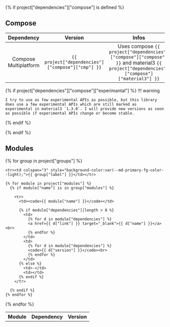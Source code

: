 {% if project["dependencies"]["compose"] is defined %}

## Compose

|      Dependency       | Version |                     Infos                      |
|:---------------------:|:-------:|:----------------------------------------------:|
| Compose Multiplatform | `{{ project["dependencies"]["compose"]["cmp"] }}` | Uses compose `{{ project["dependencies"]["compose"]["compose"] }}` and material3 `{{ project["dependencies"]["compose"]["material3"] }}` |

{% if project["dependencies"]["compose"]["experimantal"] %}
!!! warning

    I try to use as few experimental APIs as possible, but this library does use a few experimental APIs which are still marked as experimental in material3 `1.3.0`. I will provide new versions as soon as possible if experimental APIs change or become stable.

{% endif %}

{% endif %}

## Modules

<table>
  <tr>
    <th>Module</th>
    <th>Dependency</th>
    <th>Version</th>
  </tr>

  {% for group in project["groups"] %}

    <tr><td colspan="3" style="background-color:var(--md-primary-fg-color--light);">{{ group["label"] }}</td></tr>

    {% for module in project["modules"] %}
      {% if module["name"] is in group["modules"] %}
          
        <tr>
          <td><code>{{ module["name"] }}</code></td>

          {% if module["dependencies"]|length > 0 %}
            <td>
              {% for d in module["dependencies"] %}
              <a href={{ d["link"] }} target="_blank">{{ d["name"] }}</a><br>
              {% endfor %}
            </td>
            <td>
              {% for d in module["dependencies"] %}
              <code>{{ d["version"] }}</code><br>
              {% endfor %}
            </td>
          {% else %}
            <td>-</td>
            <td></td>
          {% endif %}
        </tr>
          
      {% endif %}
    {% endfor %}

  {% endfor %}

</table>
